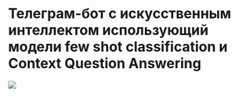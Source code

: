 # Телеграм-бот с искусственным интеллектом использующий модели few shot classification и Context Question Answering

![](https://github.com/DiShaYa/AI-Tg-bot-models-FewShotClassificationAndContextQuestionAnswering/blob/main/Демонстрация%20работы%20бота.png)
